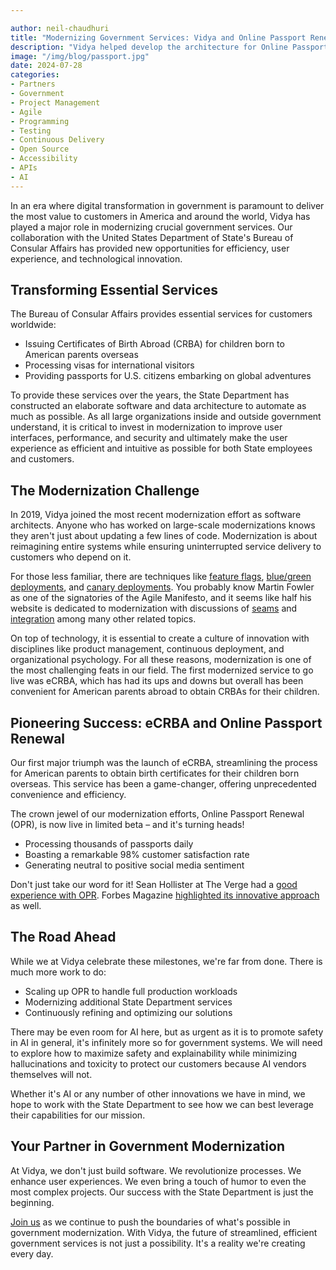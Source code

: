 ```yaml
---

author: neil-chaudhuri
title: "Modernizing Government Services: Vidya and Online Passport Renewal"
description: "Vidya helped develop the architecture for Online Passport Renewal, which is now live in beta at the State Department." 
image: "/img/blog/passport.jpg"
date: 2024-07-28
categories: 
- Partners
- Government
- Project Management
- Agile
- Programming
- Testing
- Continuous Delivery
- Open Source
- Accessibility
- APIs
- AI
---
```


In an era where digital transformation in government is paramount to deliver the most value to customers in America and around the world, 
Vidya has played a major role in modernizing crucial government services. Our collaboration with the United States Department of State's 
Bureau of Consular Affairs has provided new opportunities for efficiency, user experience, and technological innovation.

## Transforming Essential Services

The Bureau of Consular Affairs provides essential services for customers worldwide:

- Issuing Certificates of Birth Abroad (CRBA) for children born to American parents overseas
- Processing visas for international visitors
- Providing passports for U.S. citizens embarking on global adventures

To provide these services over the years, the State Department has constructed an elaborate
software and data architecture to automate as much as possible. As all large organizations inside and outside 
government understand, it is critical to invest in modernization to improve 
user interfaces, performance, and security and ultimately make the user experience as efficient and intuitive as possible for both 
State employees and customers. 

## The Modernization Challenge

In 2019, Vidya joined the most recent modernization effort as software architects. Anyone who has worked on large-scale modernizations
knows they aren't just about updating a few lines of code. Modernization is about reimagining entire systems while ensuring uninterrupted service delivery
to customers who depend on it.

For those less familiar, there are techniques like [feature flags](https://martinfowler.com/articles/feature-toggles.html), 
[blue/green deployments](https://docs.aws.amazon.com/whitepapers/latest/overview-deployment-options/bluegreen-deployments.html), 
and [canary deployments](https://cloud.google.com/deploy/docs/deployment-strategies/canary). You probably know Martin Fowler
as one of the signatories of the Agile Manifesto, and it seems like half his website is dedicated to modernization with
discussions of [seams](https://www.martinfowler.com/articles/uncovering-mainframe-seams.html) and 
[integration](https://martinfowler.com/articles/cant-buy-integration.html) among many other related topics.

On top of technology, it is essential to create a culture of innovation with disciplines like product management, continuous deployment, and organizational psychology. For all these reasons,
modernization is one of the most challenging feats in our field. The first modernized service to go live was eCRBA, which has had its ups and downs but overall
has been convenient for American parents abroad to obtain CRBAs for their children.

## Pioneering Success: eCRBA and Online Passport Renewal

Our first major triumph was the launch of eCRBA, streamlining the process for American parents to obtain birth certificates for their children born overseas. 
This service has been a game-changer, offering unprecedented convenience and efficiency.

The crown jewel of our modernization efforts, Online Passport Renewal (OPR), is now live in limited beta – and it's turning heads!

- Processing thousands of passports daily
- Boasting a remarkable 98% customer satisfaction rate
- Generating neutral to positive social media sentiment

Don't just take our word for it! Sean Hollister at The Verge had a [good experience with OPR](https://www.theverge.com/2024/7/3/24190366/us-passport-online-renewal-beta-fast).
Forbes Magazine [highlighted its innovative approach](https://www.forbes.com/sites/maryroeloffs/2024/06/12/online-passport-renewal-launch-how-does-it-work-am-i-eligible-united-states-/) as well.

## The Road Ahead

While we at Vidya celebrate these milestones, we're far from done. There is much more work to do:

- Scaling up OPR to handle full production workloads
- Modernizing additional State Department services
- Continuously refining and optimizing our solutions

There may be even room for AI here, but as urgent as it is to promote safety in AI in general, it's infinitely more
so for government systems. We will need to explore how to maximize safety and explainability while minimizing hallucinations and 
toxicity to protect our customers because AI vendors themselves will not. 

Whether it's AI or any number of other innovations we have in mind, we hope to work with the State Department to see how we can
best leverage their capabilities for our mission.

## Your Partner in Government Modernization

At Vidya, we don't just build software. We revolutionize processes. We enhance user experiences. We even bring a touch of humor to even the most complex projects. 
Our success with the State Department is just the beginning.

[Join us](/contact) as we continue to push the boundaries of what's possible in government modernization. With Vidya, the future of streamlined, efficient 
government services is not just a possibility. It's a reality we're creating every day.






 